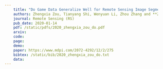 ```yaml
---
    title: "Do Game Data Generalize Well for Remote Sensing Image Segmentation?"
    authors: Zhengxia Zou, Tianyang Shi, Wenyuan Li, Zhou Zhang and **Zhenwei Shi**
    journal: Remote Sensing (RS)
    pub_date: 2020-01-14
    pdf: /static/pdfs/2020_zhengxia_zou_do.pdf
    arxiv: 
    code: 
    page: 
    demo: 
    paper: https://www.mdpi.com/2072-4292/12/2/275
    bibtex: /static/bib/2020_zhengxia_zou_do.txt
    data:
---
```

    